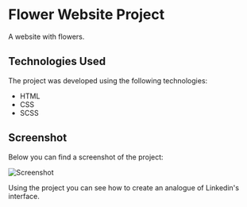 # Flower Website Project

A website with flowers.

## Technologies Used

The project was developed using the following technologies:

- HTML
- CSS
- SCSS

## Screenshot

Below you can find a screenshot of the project:

![Screenshot](ekran.gif)

Using the project you can see how to create an analogue of Linkedin's interface.